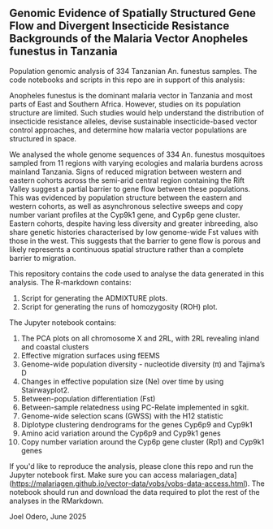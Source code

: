 ## Genomic Evidence of Spatially Structured Gene Flow and Divergent Insecticide Resistance Backgrounds of the Malaria Vector Anopheles funestus in Tanzania

Population genomic analysis of 334 Tanzanian An. funestus samples.
The code notebooks and scripts in this repo are in support of this analysis: <Publication link>

Anopheles funestus is the dominant malaria vector in Tanzania and most parts of East and Southern Africa. However, studies on its population structure are limited. Such studies would help understand the distribution of insecticide resistance alleles, devise sustainable insecticide-based vector control approaches, and determine how malaria vector populations are structured in space. 

We analysed the whole genome sequences of 334 An. funestus mosquitoes sampled from 11 regions with varying ecologies and malaria burdens across mainland Tanzania. Signs of reduced migration between western and eastern cohorts across the semi-arid central region containing the Rift Valley suggest a partial barrier to gene flow between these populations. This was evidenced by population structure between the eastern and western cohorts, as well as asynchronous selective sweeps and copy number variant profiles at the Cyp9k1 gene, and Cyp6p gene cluster. Eastern cohorts, despite having less diversity and greater inbreeding, also share genetic histories characterised by low genome-wide Fst values with those in the west. This suggests that the barrier to gene flow is porous and likely represents a continuous spatial structure rather than a complete barrier to migration. 

This repository contains the code used to analyse the data generated in this analysis. The R-markdown contains:
1. Script for generating the ADMIXTURE plots.
2. Script for generating the runs of homozygosity (ROH) plot.

The Jupyter notebook contains:
1. The PCA plots on all chromosome X and 2RL, with 2RL revealing inland and coastal clusters
2. Effective migration surfaces using fEEMS
3. Genome-wide population diversity - nucleotide diversity (π) and Tajima’s D
4. Changes in effective population size (Ne) over time by using Stairwayplot2.
5. Between-population differentiation (Fst)
6. Between-sample relatedness using PC-Relate implemented in sgkit.
7. Genome-wide selection scans (GWSS) with the H12 statistic 
8. Diplotype clustering dendrograms for the genes Cyp6p9 and Cyp9k1
9. Amino acid variation around the Cyp6p9 and Cyp9k1 genes
10. Copy number variation around the Cyp6p gene cluster (Rp1) and Cyp9k1 genes

If you'd like to reproduce the analysis, please clone this repo and run the Jupyter notebook first. Make sure you can access malariagen_data](https://malariagen.github.io/vector-data/vobs/vobs-data-access.html). The notebook should run and download the data required to plot the rest of the analyses in the RMarkdown.

Joel Odero, June 2025

